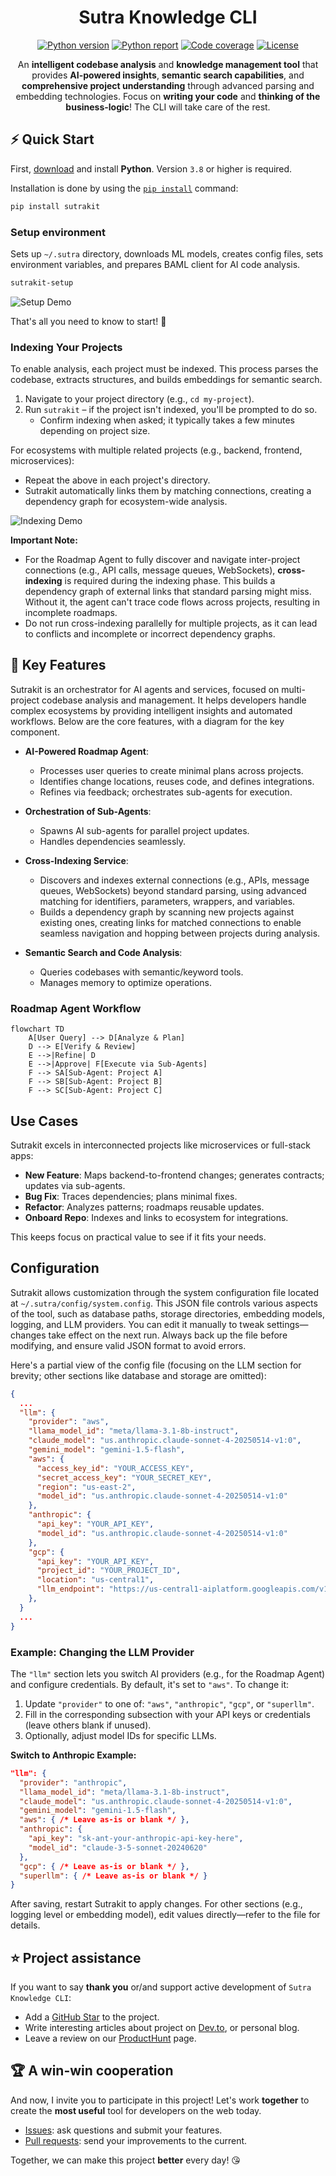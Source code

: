 <div align="center">

# Sutra Knowledge CLI

[![Python version][python_version_img]][python_dev_url]
[![Python report][python_report_img]][python_report_url]
[![Code coverage][python_code_coverage_img]][repo_url]
[![License][repo_license_img]][repo_license_url]

An **intelligent codebase analysis** and **knowledge management tool** that provides **AI-powered insights**, **semantic search capabilities**, and **comprehensive project understanding** through advanced parsing and embedding technologies. Focus on **writing your code** and **thinking of the business-logic**! The CLI will take care of the rest.

</div>

## ⚡️ Quick Start

First, [download][python_download_url] and install **Python**. Version `3.8` or
higher is required.

Installation is done by using the [`pip install`][python_install_url] command:

```bash
pip install sutrakit
```

### Setup environment

Sets up `~/.sutra` directory, downloads ML models, creates config files, sets environment variables, and prepares BAML client for AI code analysis.

```bash
sutrakit-setup
```

![Setup Demo](https://raw.githubusercontent.com/sutragraph/sutracli/refs/heads/main/media/setup.gif)

That's all you need to know to start! 🎉

### Indexing Your Projects

To enable analysis, each project must be indexed. This process parses the codebase, extracts structures, and builds embeddings for semantic search.

1. Navigate to your project directory (e.g., `cd my-project`).
2. Run `sutrakit` – if the project isn't indexed, you'll be prompted to do so.
   - Confirm indexing when asked; it typically takes a few minutes depending on project size.

For ecosystems with multiple related projects (e.g., backend, frontend, microservices):

- Repeat the above in each project's directory.
- Sutrakit automatically links them by matching connections, creating a dependency graph for ecosystem-wide analysis.

![Indexing Demo](https://raw.githubusercontent.com/sutragraph/sutracli/refs/heads/main/media/indexing.gif)

**Important Note:**
- For the Roadmap Agent to fully discover and navigate inter-project connections (e.g., API calls, message queues, WebSockets), **cross-indexing** is required during the indexing phase. This builds a dependency graph of external links that standard parsing might miss. Without it, the agent can't trace code flows across projects, resulting in incomplete roadmaps.
- Do not run cross-indexing parallelly for multiple projects, as it can lead to conflicts and incomplete or incorrect dependency graphs.

## 📝 Key Features

Sutrakit is an orchestrator for AI agents and services, focused on multi-project codebase analysis and management. It helps developers handle complex ecosystems by providing intelligent insights and automated workflows. Below are the core features, with a diagram for the key component.

- **AI-Powered Roadmap Agent**:

  - Processes user queries to create minimal plans across projects.
  - Identifies change locations, reuses code, and defines integrations.
  - Refines via feedback; orchestrates sub-agents for execution.

- **Orchestration of Sub-Agents**:

  - Spawns AI sub-agents for parallel project updates.
  - Handles dependencies seamlessly.

- **Cross-Indexing Service**:

  - Discovers and indexes external connections (e.g., APIs, message queues, WebSockets) beyond standard parsing, using advanced matching for identifiers, parameters, wrappers, and variables.
  - Builds a dependency graph by scanning new projects against existing ones, creating links for matched connections to enable seamless navigation and hopping between projects during analysis.

- **Semantic Search and Code Analysis**:

  - Queries codebases with semantic/keyword tools.
  - Manages memory to optimize operations.

### Roadmap Agent Workflow

```mermaid
flowchart TD
    A[User Query] --> D[Analyze & Plan]
    D --> E[Verify & Review]
    E -->|Refine| D
    E -->|Approve| F[Execute via Sub-Agents]
    F --> SA[Sub-Agent: Project A]
    F --> SB[Sub-Agent: Project B]
    F --> SC[Sub-Agent: Project C]
```

## Use Cases

Sutrakit excels in interconnected projects like microservices or full-stack apps:

- **New Feature**: Maps backend-to-frontend changes; generates contracts; updates via sub-agents.
- **Bug Fix**: Traces dependencies; plans minimal fixes.
- **Refactor**: Analyzes patterns; roadmaps reusable updates.
- **Onboard Repo**: Indexes and links to ecosystem for integrations.

This keeps focus on practical value to see if it fits your needs.

## Configuration

Sutrakit allows customization through the system configuration file located at `~/.sutra/config/system.config`. This JSON file controls various aspects of the tool, such as database paths, storage directories, embedding models, logging, and LLM providers. You can edit it manually to tweak settings—changes take effect on the next run. Always back up the file before modifying, and ensure valid JSON format to avoid errors.

Here's a partial view of the config file (focusing on the LLM section for brevity; other sections like database and storage are omitted):

```json
{
  ...
  "llm": {
    "provider": "aws",
    "llama_model_id": "meta/llama-3.1-8b-instruct",
    "claude_model": "us.anthropic.claude-sonnet-4-20250514-v1:0",
    "gemini_model": "gemini-1.5-flash",
    "aws": {
      "access_key_id": "YOUR_ACCESS_KEY",
      "secret_access_key": "YOUR_SECRET_KEY",
      "region": "us-east-2",
      "model_id": "us.anthropic.claude-sonnet-4-20250514-v1:0"
    },
    "anthropic": {
      "api_key": "YOUR_API_KEY",
      "model_id": "us.anthropic.claude-sonnet-4-20250514-v1:0"
    },
    "gcp": {
      "api_key": "YOUR_API_KEY",
      "project_id": "YOUR_PROJECT_ID",
      "location": "us-central1",
      "llm_endpoint": "https://us-central1-aiplatform.googleapis.com/v1/projects/{project_id}/locations/us-central1/endpoints/openapi/chat/completions"
    },
  }
  ...
}
```

### Example: Changing the LLM Provider

The `"llm"` section lets you switch AI providers (e.g., for the Roadmap Agent) and configure credentials. By default, it's set to `"aws"`. To change it:

1. Update `"provider"` to one of: `"aws"`, `"anthropic"`, `"gcp"`, or `"superllm"`.
2. Fill in the corresponding subsection with your API keys or credentials (leave others blank if unused).
3. Optionally, adjust model IDs for specific LLMs.

**Switch to Anthropic Example:**

```json
"llm": {
  "provider": "anthropic",
  "llama_model_id": "meta/llama-3.1-8b-instruct",
  "claude_model": "us.anthropic.claude-sonnet-4-20250514-v1:0",
  "gemini_model": "gemini-1.5-flash",
  "aws": { /* Leave as-is or blank */ },
  "anthropic": {
    "api_key": "sk-ant-your-anthropic-api-key-here",
    "model_id": "claude-3-5-sonnet-20240620"
  },
  "gcp": { /* Leave as-is or blank */ },
  "superllm": { /* Leave as-is or blank */ }
}
```

After saving, restart Sutrakit to apply changes. For other sections (e.g., logging level or embedding model), edit values directly—refer to the file for details.

## ⭐️ Project assistance

If you want to say **thank you** or/and support active development of
`Sutra Knowledge CLI`:

- Add a [GitHub Star][repo_url] to the project.
- Write interesting articles about project on [Dev.to][dev_to_url], or
  personal blog.
- Leave a review on our [ProductHunt][sutrakit_product-hunt_url] page.

## 🏆 A win-win cooperation

And now, I invite you to participate in this project! Let's work **together** to
create the **most useful** tool for developers on the web today.

- [Issues][repo_issues_url]: ask questions and submit your features.
- [Pull requests][repo_pull_request_url]: send your improvements to the current.

Together, we can make this project **better** every day! 😘

<!-- Python -->

[python_download_url]: https://www.python.org/downloads/
[python_install_url]: https://pip.pypa.io/en/stable/installation/
[python_version_img]: https://img.shields.io/badge/Python-3.8%2B-3776AB?style=for-the-badge&logo=python
[python_report_img]: https://img.shields.io/badge/Python_report-A%2B-success?style=for-the-badge&logo=none
[python_report_url]: https://github.com/sutragraph/sutracli
[python_code_coverage_img]: https://img.shields.io/badge/code_coverage-90%25-success?style=for-the-badge&logo=none

<!-- Repository -->

[repo_url]: https://github.com/sutragraph/sutracli

[repo_logo_url]: [url_placeholder]
[repo_logo_img]: https://www.svgrepo.com/download/421259/ai-brain-data.svg
[repo_license_url]: https://github.com/sutragraph/sutracli/blob/main/LICENSE
[repo_license_img]: https://img.shields.io/badge/license-GPL-red?style=for-the-badge&logo=none
[repo_cc_url]: https://creativecommons.org/licenses/by-sa/4.0/
[repo_issues_url]: https://github.com/sutragraph/sutracli/issues
[repo_pull_request_url]: https://github.com/sutragraph/sutracli/pulls
[repo_discussions_url]: https://github.com/sutragraph/sutracli/discussions
[repo_releases_url]: https://github.com/sutragraph/sutracli/releases
[repo_wiki_url]: https://github.com/sutragraph/sutracli/wiki
[repo_wiki_img]: https://img.shields.io/badge/docs-wiki_page-blue?style=for-the-badge&logo=none
[repo_wiki_faq_url]: https://github.com/sutragraph/sutracli/wiki/FAQ

<!-- Project -->

[sutrakit_product-hunt_url]: [url_placeholder]

<!-- Author -->

[author]: https://github.com/sutragraph

<!-- Readme links -->

[dev_to_url]: https://dev.to
[sqlite_url]: https://sqlite.org
[faiss_url]: https://github.com/facebookresearch/faiss
[anthropic_url]: https://anthropic.com
[openai_url]: https://openai.com
[gcp_url]: https://cloud.google.com/vertex-ai
[brew_url]: https://brew.sh

[boosty_url]: [url_placeholder]
[python_dev_url]: https://www.python.org/
